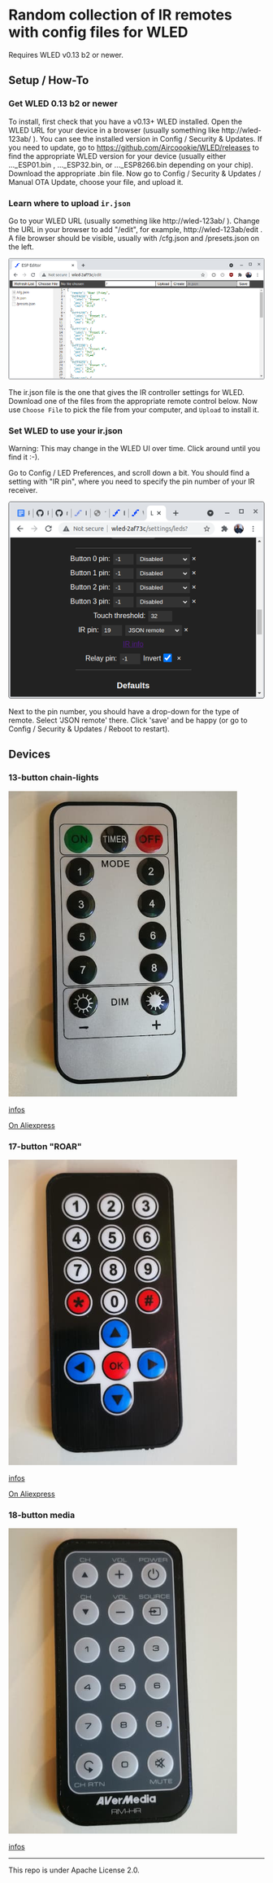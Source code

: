 # Random collection of IR remotes with config files for WLED

Requires WLED v0.13 b2 or newer.

## Setup / How-To

### Get WLED 0.13 b2 or newer

To install, first check that you have a v0.13+ WLED installed.
Open the WLED URL for your device in a browser (usually something like http://wled-123ab/ ).
You can see the installed version in Config / Security & Updates.
If you need to update, go to https://github.com/Aircoookie/WLED/releases to find the appropriate WLED version for your device (usually either ..._ESP01.bin , ..._ESP32.bin, or ..._ESP8266.bin depending on your chip). 
Download the appropriate .bin file.
Now go to Config / Security & Updates / Manual OTA Update, choose your file, and upload it.

### Learn where to upload `ir.json`

Go to your WLED URL (usually something like http://wled-123ab/ ).
Change the URL in your browser to add "/edit", for example, http://wled-123ab/edit .
A file browser should be visible, usually with /cfg.json and /presets.json on the left.

![](wled-file-editor.png)

The ir.json file is the one that gives the IR controller settings for WLED. 
Download one of the files from the appropriate remote control below. 
Now use `Choose File` to pick the file from your computer, and `Upload` to install it. 

### Set WLED to use your ir.json

Warning: This may change in the WLED UI over time. 
Click around until you find it :-). 

Go to Config / LED Preferences, and scroll down a bit. 
You should find a setting with "IR pin", where you need to specify the pin number of your IR receiver. 

![](ir-json-setting.png)

Next to the pin number, you should have a drop-down for the type of remote.
Select 'JSON remote' there.
Click 'save' and be happy (or go to Config / Security & Updates / Reboot to restart).

## Devices

### 13-button chain-lights

![](13b-1/preview.jpg)

[infos](13b-1/)

[On Aliexpress](https://s.click.aliexpress.com/e/_9gupoe)

### 17-button "ROAR" 

![](17b-1/preview.jpg)

[infos](17b-1/)

[On Aliexpress](https://s.click.aliexpress.com/e/_AUo2ua)

### 18-button media

![](18b-1/preview.jpg)

[infos](18b-1/)

---

This repo is under Apache License 2.0.
